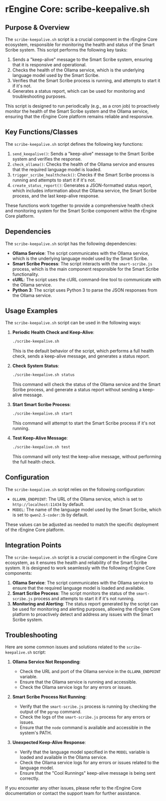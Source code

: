 # rEngine Core: scribe-keepalive.sh

## Purpose & Overview

The `scribe-keepalive.sh` script is a crucial component in the rEngine Core ecosystem, responsible for monitoring the health and status of the Smart Scribe system. This script performs the following key tasks:

1. Sends a "keep-alive" message to the Smart Scribe system, ensuring that it is responsive and operational.
2. Checks the health of the Ollama service, which is the underlying language model used by the Smart Scribe.
3. Verifies that the Smart Scribe process is running, and attempts to start it if it's not.
4. Generates a status report, which can be used for monitoring and troubleshooting purposes.

This script is designed to run periodically (e.g., as a cron job) to proactively monitor the health of the Smart Scribe system and the Ollama service, ensuring that the rEngine Core platform remains reliable and responsive.

## Key Functions/Classes

The `scribe-keepalive.sh` script defines the following key functions:

1. `send_keepalive()`: Sends a "keep-alive" message to the Smart Scribe system and verifies the response.
2. `check_ollama()`: Checks the health of the Ollama service and ensures that the required language model is loaded.
3. `trigger_scribe_healthcheck()`: Checks if the Smart Scribe process is running and attempts to start it if it's not.
4. `create_status_report()`: Generates a JSON-formatted status report, which includes information about the Ollama service, the Smart Scribe process, and the last keep-alive response.

These functions work together to provide a comprehensive health check and monitoring system for the Smart Scribe component within the rEngine Core platform.

## Dependencies

The `scribe-keepalive.sh` script has the following dependencies:

- **Ollama Service**: The script communicates with the Ollama service, which is the underlying language model used by the Smart Scribe.
- **Smart Scribe Process**: The script interacts with the `smart-scribe.js` process, which is the main component responsible for the Smart Scribe functionality.
- **cURL**: The script uses the cURL command-line tool to communicate with the Ollama service.
- **Python 3**: The script uses Python 3 to parse the JSON responses from the Ollama service.

## Usage Examples

The `scribe-keepalive.sh` script can be used in the following ways:

1. **Periodic Health Check and Keep-Alive**:

   ```bash
   ./scribe-keepalive.sh
   ```

   This is the default behavior of the script, which performs a full health check, sends a keep-alive message, and generates a status report.

1. **Check System Status**:

   ```bash
   ./scribe-keepalive.sh status
   ```

   This command will check the status of the Ollama service and the Smart Scribe process, and generate a status report without sending a keep-alive message.

1. **Start Smart Scribe Process**:

   ```bash
   ./scribe-keepalive.sh start
   ```

   This command will attempt to start the Smart Scribe process if it's not running.

1. **Test Keep-Alive Message**:

   ```bash
   ./scribe-keepalive.sh test
   ```

   This command will only test the keep-alive message, without performing the full health check.

## Configuration

The `scribe-keepalive.sh` script relies on the following configuration:

- `OLLAMA_ENDPOINT`: The URL of the Ollama service, which is set to `http://localhost:11434` by default.
- `MODEL`: The name of the language model used by the Smart Scribe, which is set to `qwen2.5-coder:3b` by default.

These values can be adjusted as needed to match the specific deployment of the rEngine Core platform.

## Integration Points

The `scribe-keepalive.sh` script is a crucial component in the rEngine Core ecosystem, as it ensures the health and reliability of the Smart Scribe system. It is designed to work seamlessly with the following rEngine Core components:

1. **Ollama Service**: The script communicates with the Ollama service to ensure that the required language model is loaded and available.
2. **Smart Scribe Process**: The script monitors the status of the `smart-scribe.js` process and attempts to start it if it's not running.
3. **Monitoring and Alerting**: The status report generated by the script can be used for monitoring and alerting purposes, allowing the rEngine Core platform to proactively detect and address any issues with the Smart Scribe system.

## Troubleshooting

Here are some common issues and solutions related to the `scribe-keepalive.sh` script:

1. **Ollama Service Not Responding**:
   - Check the URL and port of the Ollama service in the `OLLAMA_ENDPOINT` variable.
   - Ensure that the Ollama service is running and accessible.
   - Check the Ollama service logs for any errors or issues.

1. **Smart Scribe Process Not Running**:
   - Verify that the `smart-scribe.js` process is running by checking the output of the `pgrep` command.
   - Check the logs of the `smart-scribe.js` process for any errors or issues.
   - Ensure that the `node` command is available and accessible in the system's PATH.

1. **Unexpected Keep-Alive Response**:
   - Verify that the language model specified in the `MODEL` variable is loaded and available in the Ollama service.
   - Check the Ollama service logs for any errors or issues related to the language model.
   - Ensure that the "Cool Runnings" keep-alive message is being sent correctly.

If you encounter any other issues, please refer to the rEngine Core documentation or contact the support team for further assistance.
